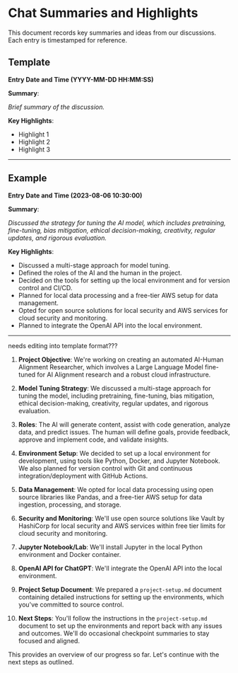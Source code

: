 # Chat Summaries and Highlights

This document records key summaries and ideas from our discussions. Each entry is timestamped for reference.

## Template

**Entry Date and Time (YYYY-MM-DD HH:MM:SS)**

**Summary**:

_Brief summary of the discussion._

**Key Highlights**:

- Highlight 1
- Highlight 2
- Highlight 3

---

## Example

**Entry Date and Time (2023-08-06 10:30:00)**

**Summary**:

_Discussed the strategy for tuning the AI model, which includes pretraining, fine-tuning, bias mitigation, ethical decision-making, creativity, regular updates, and rigorous evaluation._

**Key Highlights**:

- Discussed a multi-stage approach for model tuning.
- Defined the roles of the AI and the human in the project.
- Decided on the tools for setting up the local environment and for version control and CI/CD.
- Planned for local data processing and a free-tier AWS setup for data management.
- Opted for open source solutions for local security and AWS services for cloud security and monitoring.
- Planned to integrate the OpenAI API into the local environment.

---

needs editing into template format???

1. **Project Objective**: We're working on creating an automated AI-Human Alignment Researcher, which involves a Large Language Model fine-tuned for AI Alignment research and a robust cloud infrastructure.

2. **Model Tuning Strategy**: We discussed a multi-stage approach for tuning the model, including pretraining, fine-tuning, bias mitigation, ethical decision-making, creativity, regular updates, and rigorous evaluation.

3. **Roles**: The AI will generate content, assist with code generation, analyze data, and predict issues. The human will define goals, provide feedback, approve and implement code, and validate insights.

4. **Environment Setup**: We decided to set up a local environment for development, using tools like Python, Docker, and Jupyter Notebook. We also planned for version control with Git and continuous integration/deployment with GitHub Actions.

5. **Data Management**: We opted for local data processing using open source libraries like Pandas, and a free-tier AWS setup for data ingestion, processing, and storage.

6. **Security and Monitoring**: We'll use open source solutions like Vault by HashiCorp for local security and AWS services within free tier limits for cloud security and monitoring.

7. **Jupyter Notebook/Lab**: We'll install Jupyter in the local Python environment and Docker container.

8. **OpenAI API for ChatGPT**: We'll integrate the OpenAI API into the local environment.

9. **Project Setup Document**: We prepared a `project-setup.md` document containing detailed instructions for setting up the environments, which you've committed to source control.

10. **Next Steps**: You'll follow the instructions in the `project-setup.md` document to set up the environments and report back with any issues and outcomes. We'll do occasional checkpoint summaries to stay focused and aligned.

This provides an overview of our progress so far. Let's continue with the next steps as outlined.
